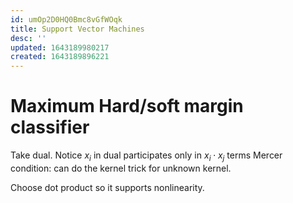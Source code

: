 ```yaml
---
id: umOp2D0HQ0Bmc8vGfWOqk
title: Support Vector Machines
desc: ''
updated: 1643189980217
created: 1643189896221
---
```


# Maximum Hard/soft margin classifier 

Take dual. Notice $x_i$ in dual participates only in $x_i\cdot x_j$ terms 
Mercer condition:  can do the kernel trick for unknown kernel.

Choose dot product so it supports nonlinearity.
